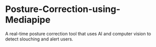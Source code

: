 # Posture-Correction-using-Mediapipe
A real-time posture correction tool that uses AI and computer vision to detect slouching and alert users.
